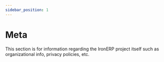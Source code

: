 ```yaml
---
sidebar_position: 1
---
```


# Meta

This section is for information regarding the IronERP project itself such as
organizational info, privacy policies, etc.